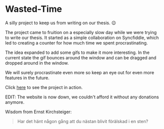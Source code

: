 # Wasted-Time
A silly project to keep us from writing on our thesis. 😉 

The project came to fruition on a especially slow day while we were trying to write our thesis. 
It started as a simple collaboration on Syncfiddle, which led to creating a counter for how much time we spent procrastinating.

The idea expanded to add some gifs to make it more interesting. In the current state the gif bounces around the window and can be dragged and dropped around in the window. 

We will surely procrastinate even more so keep an eye out for even more features in the future.

Click [here](https://wastedtime.jacobduvander.se/) to see the project in action.

EDIT: The website is now down, we couldn't afford it without any donations anymore.

Wisdom from Ernst Kirchsteiger:
> Har det hänt någon gång att du nästan blivit förälskad i en sten?

